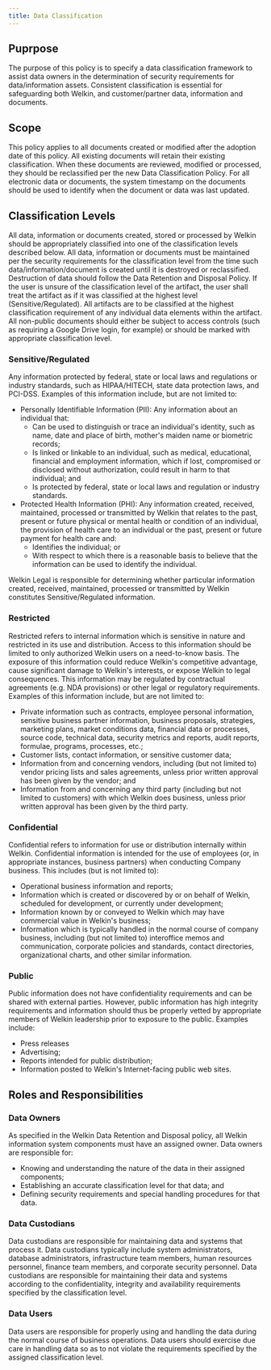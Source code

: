 ```yaml
---
title: Data Classification
---
```


## Puprpose

The purpose of this policy is to specify a data classification framework to assist data owners in the determination of security requirements for data/information assets. Consistent classification is essential for safeguarding both Welkin, and customer/partner data, information and documents.

## Scope

This policy applies to all documents created or modified after the adoption date of this policy. All existing documents will retain their existing classification. When these documents are reviewed, modified or processed, they should be reclassified per the new Data Classification Policy. For all electronic data or documents, the system timestamp on the documents should be used to identify when the document or data was last updated.

## Classification Levels

All data, information or documents created, stored or processed by Welkin should be appropriately classified into one of the classification levels described below. All data, information or documents must be maintained per the security requirements for the classification level from the time such data/information/document is created until it is destroyed or reclassified. Destruction of data should follow the Data Retention and Disposal Policy. If the user is unsure of the classification level of the artifact, the user shall treat the artifact as if it was classified at the highest level (Sensitive/Regulated). All artifacts are to be classified at the highest classification requirement of any individual data elements within the artifact. All non-public documents should either be subject to access controls (such as requiring a Google Drive login, for example) or should be marked with appropriate classification level.

### Sensitive/Regulated

Any information protected by federal, state or local laws and regulations or industry standards, such as HIPAA/HITECH, state data protection laws, and PCI-DSS. Examples of this information include, but are not limited to:

*   Personally Identifiable Information (PII): Any information about an individual that:
    *   Can be used to distinguish or trace an individual's identity, such as name, date and place of birth, mother's maiden name or biometric records;
    *   Is linked or linkable to an individual, such as medical, educational, financial and employment information, which if lost, compromised or disclosed without authorization, could result in harm to that individual; and
    *   Is protected by federal, state or local laws and regulation or industry standards.
*   Protected Health Information (PHI): Any information created, received, maintained, processed or transmitted by Welkin that relates to the past, present or future physical or mental health or condition of an individual, the provision of health care to an individual or the past, present or future payment for health care and:
    *   Identifies the individual; or
    *   With respect to which there is a reasonable basis to believe that the information can be used to identify the individual.

Welkin Legal is responsible for determining whether particular information created, received, maintained, processed or transmitted by Welkin constitutes Sensitive/Regulated information.


### Restricted

Restricted refers to internal information which is sensitive in nature and restricted in its use and distribution. Access to this information should be limited to only authorized Welkin users on a need-to-know basis. The exposure of this information could reduce Welkin's competitive advantage, cause significant damage to Welkin's interests, or expose Welkin to legal consequences. This information may be regulated by contractual agreements (e.g. NDA provisions) or other legal or regulatory requirements. Examples of this information include, but are not limited to:



*   Private information such as contracts, employee personal information, sensitive business partner information, business proposals, strategies, marketing plans, market conditions data, financial data or processes, source code, technical data, security metrics and reports, audit reports, formulae, programs, processes, etc.;
*   Customer lists, contact information, or sensitive customer data;
*   Information from and concerning vendors, including (but not limited to) vendor pricing lists and sales agreements, unless prior written approval has been given by the vendor; and
*   Information from and concerning any third party (including but not limited to customers) with which Welkin does business, unless prior written approval has been given by the third party.


### Confidential

Confidential refers to information for use or distribution internally within Welkin. Confidential information is intended for the use of employees (or, in appropriate instances, business partners) when conducting Company business. This includes (but is not limited to):


*   Operational business information and reports;
*   Information which is created or discovered by or on behalf of Welkin, scheduled for development, or currently under development;
*   Information known by or conveyed to Welkin which may have commercial value in Welkin's business;
*   Information which is typically handled in the normal course of company business, including (but not limited to) interoffice memos and communication, corporate policies and standards, contact directories, organizational charts, and other similar information.


### Public

Public information does not have confidentiality requirements and can be shared with external parties. However, public information has high integrity requirements and information should thus be properly vetted by appropriate members of Welkin leadership prior to exposure to the public. Examples include:

*   Press releases
*   Advertising;
*   Reports intended for public distribution;
*   Information posted to Welkin's Internet-facing public web sites.


## Roles and Responsibilities


### Data Owners

As specified in the Welkin Data Retention and Disposal policy, all Welkin information system components must have an assigned owner. Data owners are responsible for:

*   Knowing and understanding the nature of the data in their assigned components;
*   Establishing an accurate classification level for that data; and
*   Defining security requirements and special handling procedures for that data.


### Data Custodians

Data custodians are responsible for maintaining data and systems that process it. Data custodians typically include system administrators, database administrators, infrastructure team members, human resources personnel, finance team members, and corporate security personnel. Data custodians are responsible for maintaining their data and systems according to the confidentiality, integrity and availability requirements specified by the classification level.


### Data Users

Data users are responsible for properly using and handling the data during the normal course of business operations. Data users should exercise due care in handling data so as to not violate the requirements specified by the assigned classification level.

